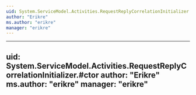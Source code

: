 ```yaml
---
uid: System.ServiceModel.Activities.RequestReplyCorrelationInitializer
author: "Erikre"
ms.author: "erikre"
manager: "erikre"
---
```


---
uid: System.ServiceModel.Activities.RequestReplyCorrelationInitializer.#ctor
author: "Erikre"
ms.author: "erikre"
manager: "erikre"
---
